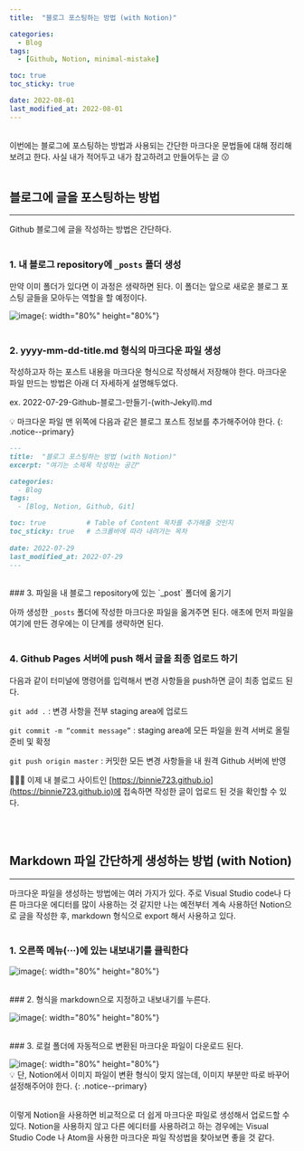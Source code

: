 ```yaml
---
title:  "블로그 포스팅하는 방법 (with Notion)" 

categories:
  - Blog
tags:
  - [Github, Notion, minimal-mistake]

toc: true
toc_sticky: true

date: 2022-08-01
last_modified_at: 2022-08-01
---
```


<br/> 
이번에는 블로그에 포스팅하는 방법과 사용되는 간단한 마크다운 문법들에 대해 정리해보려고 한다. 사실 내가 적어두고 내가 참고하려고 만들어두는 글 😗 
<br/><br/> 

## 블로그에 글을 포스팅하는 방법
---

Github 블로그에 글을 작성하는 방법은 간단하다. 
<br/><br/> 
### 1. 내 블로그 repository에 `_posts` 폴더 생성

만약 이미 폴더가 있다면 이 과정은 생략하면 된다. 이 폴더는 앞으로 새로운 블로그 포스팅 글들을 모아두는 역할을 할 예정이다. 

![image](https://user-images.githubusercontent.com/86834982/182108024-8acd25e1-228b-4ce7-8585-d3490b25f0a1.png){: width="80%" height="80%"}
<br/><br/> 
### 2. **yyyy-mm-dd-title.md 형식**의 마크다운 파일 생성

작성하고자 하는 포스트 내용을 마크다운 형식으로 작성해서 저장해야 한다. 마크다운 파일 만드는 방법은 아래 더 자세하게 설명해두었다. 

ex. 2022-07-29-Github-블로그-만들기-(with-Jekyll).md

💡 마크다운 파일 맨 위쪽에 다음과 같은 블로그 포스트 정보를 추가해주어야 한다.
{: .notice--primary} 

```markdown
---
title:  "블로그 포스팅하는 방법 (with Notion)"
excerpt: "여기는 소제목 작성하는 공간"

categories:
  - Blog
tags:
  - [Blog, Notion, Github, Git]

toc: true          # Table of Content 목차를 추가해줄 것인지 
toc_sticky: true   # 스크롤바에 따라 내려가는 목차 
 
date: 2022-07-29
last_modified_at: 2022-07-29
---
```

  
<br/>
### 3. 파일을 내 블로그 repository에 있는 `_post` 폴더에 옮기기

아까 생성한 `_posts` 폴더에 작성한 마크다운 파일을 옮겨주면 된다. 애초에 먼저 파일을 여기에 만든 경우에는 이 단계를 생략하면 된다.   
<br/>
### 4. Github Pages 서버에 push 해서 글을 최종 업로드 하기

다음과 같이 터미널에 명령어를 입력해서 변경 사항들을 push하면 글이 최종 업로드 된다. 

`git add .` : 변경 사항을 전부 staging area에 업로드

`git commit -m “commit message”` : staging area에 모든 파일을 원격 서버로 올릴 준비 및 확정

`git push origin master` : 커밋한 모든 변경 사항들을 내 원격 Github 서버에 반영

 💁🏻‍♀️ 이제 내 블로그 사이트인  [https://binnie723.github.io](https://binnie723.github.io)에 접속하면 작성한 글이 업로드 된 것을 확인할 수 있다.   

  
<br/><br/> 
## Markdown 파일 간단하게 생성하는 방법 (with Notion)
---

마크다운 파일을 생성하는 방법에는 여러 가지가 있다. 주로 Visual Studio code나 다른 마크다운 에디터를 많이 사용하는 것 같지만 나는 예전부터 계속 사용하던 Notion으로 글을 작성한 후, markdown 형식으로 export 해서 사용하고 있다.    
<br/> 
### 1. 오른쪽 메뉴(···)에 있는 내보내기를 클릭한다

![image](https://user-images.githubusercontent.com/86834982/182108474-b503b526-2ab0-4cdb-abc7-8a438901b84c.png){: width="80%" height="80%"}

  
<br/> 
### 2. 형식을 markdown으로 지정하고 내보내기를 누른다.

![image](https://user-images.githubusercontent.com/86834982/182108243-0aff1dbf-dd0a-443e-ac88-fe7644c93dba.png){: width="80%" height="80%"}

   
<br/> 
### 3. 로컬 폴더에 자동적으로 변환된 마크다운 파일이 다운로드 된다.

![image](https://user-images.githubusercontent.com/86834982/182108352-ed1195de-7180-4307-b824-860766dab793.png){: width="80%" height="80%"}
<br/>
💡 단, Notion에서 이미지 파일이 변환 형식이 맞지 않는데, 이미지 부분만 따로 바꾸어 설정해주어야 한다.
{: .notice--primary} 

  
<br/> 
이렇게 Notion을 사용하면 비교적으로 더 쉽게 마크다운 파일로 생성해서 업로드할 수 있다. Notion을 사용하지 않고 다른 에디터를 사용하려고 하는 경우에는 Visual Studio Code 나 Atom을 사용한 마크다운 파일 작성법을 찾아보면 좋을 것 같다.

<br/> <br/> 
